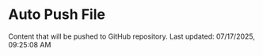 # Auto Push File

Content that will be pushed to GitHub repository.
Last updated: 07/17/2025, 09:25:08 AM